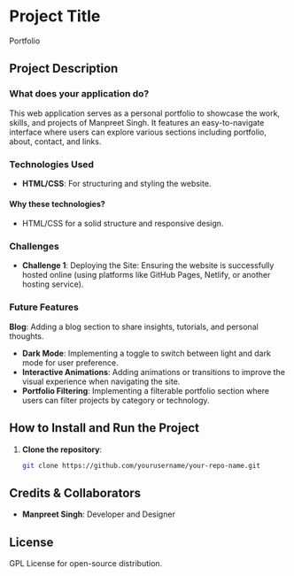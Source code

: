# Project Title 
Portfolio

## Project Description

### What does your application do?
This web application serves as a personal portfolio to showcase the work, skills, and projects of Manpreet Singh. It features an easy-to-navigate interface where users can explore various sections including portfolio, about, contact, and links. 

### Technologies Used
- **HTML/CSS**: For structuring and styling the website.



#### Why these technologies?
- HTML/CSS for a solid structure and responsive design.


### Challenges
- **Challenge 1**: Deploying the Site: Ensuring the website is successfully hosted online (using platforms like GitHub Pages, Netlify, or another hosting service).


### Future Features
**Blog**: Adding a blog section to share insights, tutorials, and personal thoughts.
- **Dark Mode**: Implementing a toggle to switch between light and dark mode for user preference.
- **Interactive Animations**: Adding animations or transitions to improve the visual experience when navigating the site.
- **Portfolio Filtering**: Implementing a filterable portfolio section where users can filter projects by category or technology.

## How to Install and Run the Project

1. **Clone the repository**:
   ```bash
   git clone https://github.com/yourusername/your-repo-name.git


## Credits & Collaborators
- **Manpreet Singh**: Developer and Designer

## License
 GPL License for open-source distribution.
